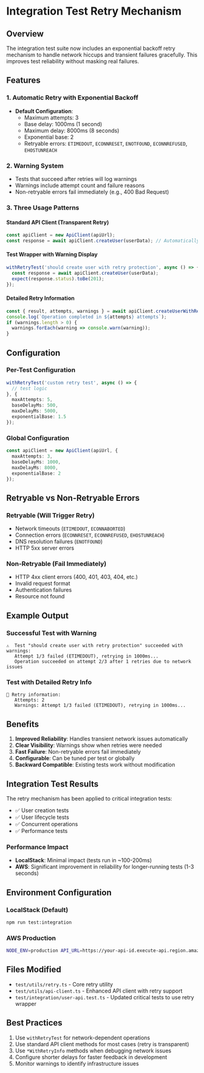 # Integration Test Retry Mechanism

## Overview

The integration test suite now includes an exponential backoff retry mechanism to handle network hiccups and transient failures gracefully. This improves test reliability without masking real failures.

## Features

### 1. Automatic Retry with Exponential Backoff

- **Default Configuration**:
  - Maximum attempts: 3
  - Base delay: 1000ms (1 second)
  - Maximum delay: 8000ms (8 seconds)
  - Exponential base: 2
  - Retryable errors: `ETIMEDOUT`, `ECONNRESET`, `ENOTFOUND`, `ECONNREFUSED`, `EHOSTUNREACH`

### 2. Warning System

- Tests that succeed after retries will log warnings
- Warnings include attempt count and failure reasons
- Non-retryable errors fail immediately (e.g., 400 Bad Request)

### 3. Three Usage Patterns

#### Standard API Client (Transparent Retry)
```typescript
const apiClient = new ApiClient(apiUrl);
const response = await apiClient.createUser(userData); // Automatically retries on network issues
```

#### Test Wrapper with Warning Display
```typescript
withRetryTest('should create user with retry protection', async () => {
  const response = await apiClient.createUser(userData);
  expect(response.status).toBe(201);
});
```

#### Detailed Retry Information
```typescript
const { result, attempts, warnings } = await apiClient.createUserWithRetryInfo(userData);
console.log(`Operation completed in ${attempts} attempts`);
if (warnings.length > 0) {
  warnings.forEach(warning => console.warn(warning));
}
```

## Configuration

### Per-Test Configuration
```typescript
withRetryTest('custom retry test', async () => {
  // test logic
}, {
  maxAttempts: 5,
  baseDelayMs: 500,
  maxDelayMs: 5000,
  exponentialBase: 1.5
});
```

### Global Configuration
```typescript
const apiClient = new ApiClient(apiUrl, {
  maxAttempts: 3,
  baseDelayMs: 1000,
  maxDelayMs: 8000,
  exponentialBase: 2
});
```

## Retryable vs Non-Retryable Errors

### Retryable (Will Trigger Retry)
- Network timeouts (`ETIMEDOUT`, `ECONNABORTED`)
- Connection errors (`ECONNRESET`, `ECONNREFUSED`, `EHOSTUNREACH`)
- DNS resolution failures (`ENOTFOUND`)
- HTTP 5xx server errors

### Non-Retryable (Fail Immediately)
- HTTP 4xx client errors (400, 401, 403, 404, etc.)
- Invalid request format
- Authentication failures
- Resource not found

## Example Output

### Successful Test with Warning
```
⚠️  Test "should create user with retry protection" succeeded with warnings:
   Attempt 1/3 failed (ETIMEDOUT), retrying in 1000ms...
   Operation succeeded on attempt 2/3 after 1 retries due to network issues
```

### Test with Detailed Retry Info
```
🔄 Retry information:
   Attempts: 2
   Warnings: Attempt 1/3 failed (ETIMEDOUT), retrying in 1000ms...
```

## Benefits

1. **Improved Reliability**: Handles transient network issues automatically
2. **Clear Visibility**: Warnings show when retries were needed
3. **Fast Failure**: Non-retryable errors fail immediately
4. **Configurable**: Can be tuned per test or globally
5. **Backward Compatible**: Existing tests work without modification

## Integration Test Results

The retry mechanism has been applied to critical integration tests:

- ✅ User creation tests
- ✅ User lifecycle tests  
- ✅ Concurrent operations
- ✅ Performance tests

### Performance Impact

- **LocalStack**: Minimal impact (tests run in ~100-200ms)
- **AWS**: Significant improvement in reliability for longer-running tests (1-3 seconds)

## Environment Configuration

### LocalStack (Default)
```bash
npm run test:integration
```

### AWS Production
```bash
NODE_ENV=production API_URL=https://your-api-id.execute-api.region.amazonaws.com/prod npm test -- --testPathPatterns=your-test.ts
```

## Files Modified

- `test/utils/retry.ts` - Core retry utility
- `test/utils/api-client.ts` - Enhanced API client with retry support
- `test/integration/user-api.test.ts` - Updated critical tests to use retry wrapper

## Best Practices

1. Use `withRetryTest` for network-dependent operations
2. Use standard API client methods for most cases (retry is transparent)
3. Use `*WithRetryInfo` methods when debugging network issues
4. Configure shorter delays for faster feedback in development
5. Monitor warnings to identify infrastructure issues
